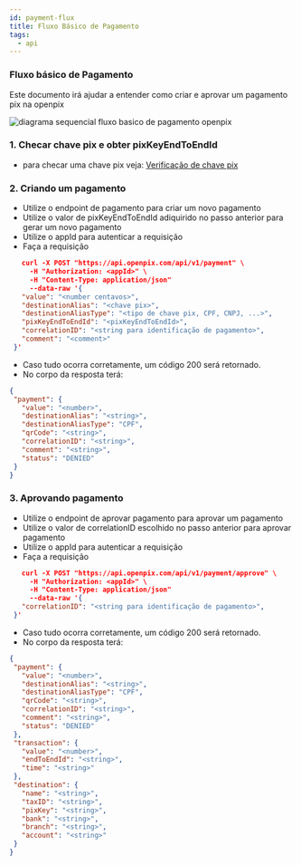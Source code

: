 ```yaml
---
id: payment-flux
title: Fluxo Básico de Pagamento
tags:
  - api
---
```


### Fluxo básico de Pagamento

Este documento irá ajudar a entender como criar e aprovar um pagamento pix na openpix

![diagrama sequencial fluxo basico de pagamento openpix](./__assets__/sequenceDiagrama_fluxo_de_pagamento.png)

### 1. Checar chave pix e obter pixKeyEndToEndId
  * para checar uma chave pix veja: [Verificação de chave pix](./check-pix-key.md)


### 2. Criando um pagamento
 * Utilize o endpoint de pagamento para criar um novo pagamento
 * Utilize o valor de pixKeyEndToEndId adiquirido no passo anterior para gerar um novo pagamento
 * Utilize o appId para autenticar a requisição
 * Faça a requisição
 ```JSON
    curl -X POST "https://api.openpix.com/api/v1/payment" \
      -H "Authorization: <appId>" \
      -H "Content-Type: application/json" 
      --data-raw '{
    "value": "<number centavos>",
    "destinationAlias": "<chave pix>",
    "destinationAliasType": "<tipo de chave pix, CPF, CNPJ, ...>",
    "pixKeyEndToEndId": "<pixKeyEndToEndId>",
    "correlationID": "<string para identificação de pagamento>",
    "comment": "<comment>"
  }'

 ```

 * Caso tudo ocorra corretamente, um código 200 será retornado.
 * No corpo da resposta terá:
 ```JSON
{
  "payment": {
    "value": "<number>",
    "destinationAlias": "<string>",
    "destinationAliasType": "CPF",
    "qrCode": "<string>",
    "correlationID": "<string>",
    "comment": "<string>",
    "status": "DENIED"
  }
}
  ```

### 3. Aprovando pagamento
 * Utilize o endpoint de aprovar pagamento para aprovar um pagamento
 * Utilize o valor de correlationID escolhido no passo anterior para aprovar pagamento
 * Utilize o appId para autenticar a requisição
 * Faça a requisição
 ```JSON
    curl -X POST "https://api.openpix.com/api/v1/payment/approve" \
      -H "Authorization: <appId>" \
      -H "Content-Type: application/json" 
      --data-raw '{
    "correlationID": "<string para identificação de pagamento>",
  }'

 ```

 * Caso tudo ocorra corretamente, um código 200 será retornado.
 * No corpo da resposta terá:
 ```JSON
{
  "payment": {
    "value": "<number>",
    "destinationAlias": "<string>",
    "destinationAliasType": "CPF",
    "qrCode": "<string>",
    "correlationID": "<string>",
    "comment": "<string>",
    "status": "DENIED"
  },
  "transaction": {
    "value": "<number>",
    "endToEndId": "<string>",
    "time": "<string>"
  },
  "destination": {
    "name": "<string>",
    "taxID": "<string>",
    "pixKey": "<string>",
    "bank": "<string>",
    "branch": "<string>",
    "account": "<string>"
  }
}
```
